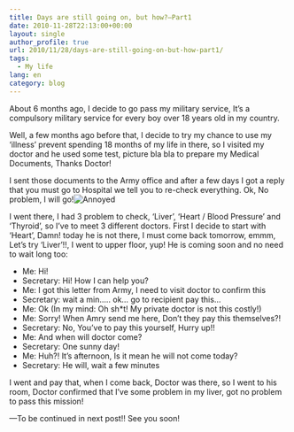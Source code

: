 ```yaml
---
title: Days are still going on, but how?–Part1
date: 2010-11-28T22:13:00+00:00
layout: single
author_profile: true
url: 2010/11/28/days-are-still-going-on-but-how-part1/
tags:
  - My life
lang: en
category: blog
---
```

About 6 months ago, I decide to go pass my military service, It’s a compulsory military service for every boy over 18 years old in my country.

Well, a few months ago before that, I decide to try my chance to use my ‘illness’ prevent spending 18 months of my life in there, so I visited my doctor and he used some test, picture bla bla to prepare my Medical Documents, Thanks Doctor!

I sent those documents to the Army office and after a few days I got a reply that you must go to Hospital we tell you to re-check everything. Ok, No problem, I will go!![Annoyed](http://lh6.ggpht.com/_vaUVXcmC3OI/TPLUFFvfOfI/AAAAAAAADQQ/shsuex5uY_w/wlEmoticon-annoyed%5B2%5D.png?imgmax=800) 

I went there, I had 3 problem to check, ‘Liver’, ‘Heart / Blood Pressure’ and ‘Thyroid’, so I’ve to meet 3 different doctors. First I decide to start with ‘Heart’, Damn! today he is not there, I must come back tomorrow, emmm, Let’s try ‘Liver’!!, I went to upper floor, yup! He is coming soon and no need to wait long too:

  * Me: Hi!
  * Secretary: Hi! How I can help you?
  * Me: I got this letter from Army, I need to visit doctor to confirm this
  * Secretary: wait a min….. ok… go to recipient pay this…
  * Me: Ok (In my mind: Oh sh*t! My private doctor is not this costly!)
  * Me: Sorry! When Amry send me here, Don’t they pay this themselves?!
  * Secretary: No, You’ve to pay this yourself, Hurry up!!
  * Me: And when will doctor come?
  * Secretary: One sunny day!
  * Me: Huh?! It’s afternoon, Is it mean he will not come today?
  * Secretary: He will, wait a few minutes

I went and pay that, when I come back, Doctor was there, so I went to his room, Doctor confirmed that I’ve some problem in my liver, got no problem to pass this mission!

&#8212;To be continued in next post!! See you soon!